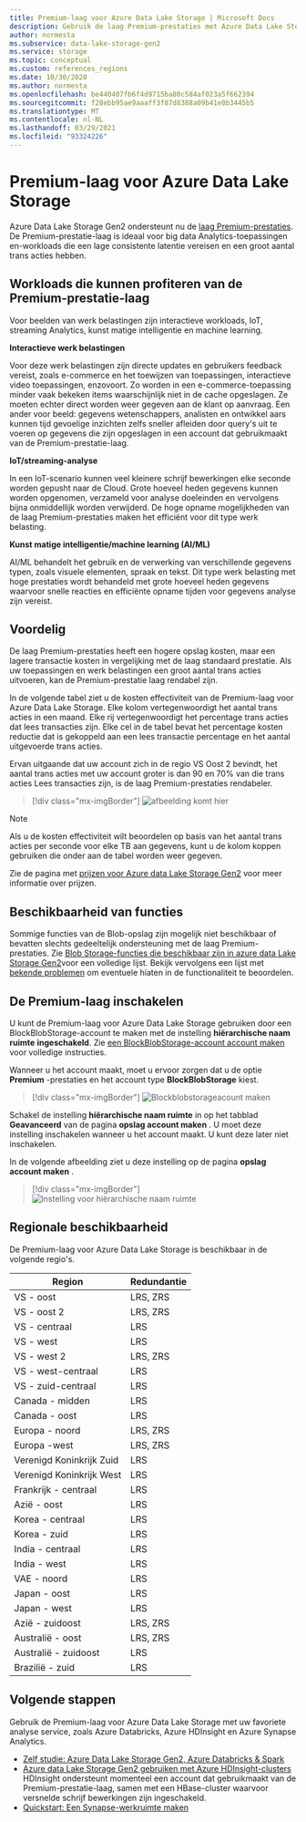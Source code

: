 ```yaml
---
title: Premium-laag voor Azure Data Lake Storage | Microsoft Docs
description: Gebruik de laag Premium-prestaties met Azure Data Lake Storage Gen2
author: normesta
ms.subservice: data-lake-storage-gen2
ms.service: storage
ms.topic: conceptual
ms.custom: references_regions
ms.date: 10/30/2020
ms.author: normesta
ms.openlocfilehash: be440407fb6f4d9715ba80c584af023a5f662394
ms.sourcegitcommit: f28ebb95ae9aaaff3f87d8388a09b41e0b3445b5
ms.translationtype: MT
ms.contentlocale: nl-NL
ms.lasthandoff: 03/29/2021
ms.locfileid: "93324226"
---
```

# <a name="premium-tier-for-azure-data-lake-storage"></a>Premium-laag voor Azure Data Lake Storage

Azure Data Lake Storage Gen2 ondersteunt nu de [laag Premium-prestaties](storage-blob-performance-tiers.md#premium-performance). De Premium-prestatie-laag is ideaal voor big data Analytics-toepassingen en-workloads die een lage consistente latentie vereisen en een groot aantal trans acties hebben.

## <a name="workloads-that-can-benefit-from-the-premium-performance-tier"></a>Workloads die kunnen profiteren van de Premium-prestatie-laag

Voor beelden van werk belastingen zijn interactieve workloads, IoT, streaming Analytics, kunst matige intelligentie en machine learning. 

**Interactieve werk belastingen** 

Voor deze werk belastingen zijn directe updates en gebruikers feedback vereist, zoals e-commerce en het toewijzen van toepassingen, interactieve video toepassingen, enzovoort. Zo worden in een e-commerce-toepassing minder vaak bekeken items waarschijnlijk niet in de cache opgeslagen. Ze moeten echter direct worden weer gegeven aan de klant op aanvraag. Een ander voor beeld: gegevens wetenschappers, analisten en ontwikkel aars kunnen tijd gevoelige inzichten zelfs sneller afleiden door query's uit te voeren op gegevens die zijn opgeslagen in een account dat gebruikmaakt van de Premium-prestatie-laag. 

**IoT/streaming-analyse** 

In een IoT-scenario kunnen veel kleinere schrijf bewerkingen elke seconde worden gepusht naar de Cloud. Grote hoeveel heden gegevens kunnen worden opgenomen, verzameld voor analyse doeleinden en vervolgens bijna onmiddellijk worden verwijderd. De hoge opname mogelijkheden van de laag Premium-prestaties maken het efficiënt voor dit type werk belasting. 

**Kunst matige intelligentie/machine learning (AI/ML)** 

AI/ML behandelt het gebruik en de verwerking van verschillende gegevens typen, zoals visuele elementen, spraak en tekst. Dit type werk belasting met hoge prestaties wordt behandeld met grote hoeveel heden gegevens waarvoor snelle reacties en efficiënte opname tijden voor gegevens analyse zijn vereist. 

## <a name="cost-effectiveness"></a>Voordelig

De laag Premium-prestaties heeft een hogere opslag kosten, maar een lagere transactie kosten in vergelijking met de laag standaard prestatie. Als uw toepassingen en werk belastingen een groot aantal trans acties uitvoeren, kan de Premium-prestatie laag rendabel zijn.

In de volgende tabel ziet u de kosten effectiviteit van de Premium-laag voor Azure Data Lake Storage. Elke kolom vertegenwoordigt het aantal trans acties in een maand.  Elke rij vertegenwoordigt het percentage trans acties dat lees transacties zijn. Elke cel in de tabel bevat het percentage kosten reductie dat is gekoppeld aan een lees transactie percentage en het aantal uitgevoerde trans acties. 

Ervan uitgaande dat uw account zich in de regio VS Oost 2 bevindt, het aantal trans acties met uw account groter is dan 90 en 70% van die trans acties Lees transacties zijn, is de laag Premium-prestaties rendabeler.

> [!div class="mx-imgBorder"]
> ![afbeelding komt hier](./media/premium-tier-for-data-lake-storage/premium-performance-data-lake-storage-cost-analysis-table.png)

> [!NOTE] 
> Als u de kosten effectiviteit wilt beoordelen op basis van het aantal trans acties per seconde voor elke TB aan gegevens, kunt u de kolom koppen gebruiken die onder aan de tabel worden weer gegeven.

Zie de pagina met [prijzen voor Azure data Lake Storage Gen2](https://azure.microsoft.com/pricing/details/storage/data-lake/) voor meer informatie over prijzen.

## <a name="feature-availability"></a>Beschikbaarheid van functies 

Sommige functies van de Blob-opslag zijn mogelijk niet beschikbaar of bevatten slechts gedeeltelijk ondersteuning met de laag Premium-prestaties. Zie [Blob Storage-functies die beschikbaar zijn in azure data Lake Storage Gen2](data-lake-storage-supported-blob-storage-features.md)voor een volledige lijst. Bekijk vervolgens een lijst met [bekende problemen](data-lake-storage-known-issues.md) om eventuele hiaten in de functionaliteit te beoordelen.

## <a name="enabling-the-premium-performance-tier"></a>De Premium-laag inschakelen 

U kunt de Premium-laag voor Azure Data Lake Storage gebruiken door een BlockBlobStorage-account te maken met de instelling **hiërarchische naam ruimte** **ingeschakeld**. Zie [een BlockBlobStorage-account account maken](storage-blob-create-account-block-blob.md) voor volledige instructies.

Wanneer u het account maakt, moet u ervoor zorgen dat u de optie **Premium** -prestaties en het account type **BlockBlobStorage** kiest.

> [!div class="mx-imgBorder"]
> ![Blockblobstorageacount maken](./media/premium-tier-for-data-lake-storage/create-block-blob-storage-account.png)

Schakel de instelling **hiërarchische naam ruimte** in op het tabblad **Geavanceerd** van de pagina **opslag account maken** . U moet deze instelling inschakelen wanneer u het account maakt. U kunt deze later niet inschakelen.

In de volgende afbeelding ziet u deze instelling op de pagina **opslag account maken** .

> [!div class="mx-imgBorder"]
> ![Instelling voor hiërarchische naam ruimte](./media/create-data-lake-storage-account/hierarchical-namespace-feature.png)

## <a name="regional-availability"></a>Regionale beschikbaarheid

De Premium-laag voor Azure Data Lake Storage is beschikbaar in de volgende regio's.

|Region|Redundantie|
|--|--|
|VS - oost|LRS, ZRS|
|VS - oost 2|LRS, ZRS|
|VS - centraal|LRS|
|VS - west|LRS|
|VS - west 2|LRS, ZRS|
|VS - west-centraal|LRS|
|VS - zuid-centraal|LRS|
|Canada - midden|LRS|
|Canada - oost|LRS|
|Europa - noord|LRS, ZRS|
|Europa -west|LRS, ZRS|
|Verenigd Koninkrijk Zuid|LRS|
|Verenigd Koninkrijk West|LRS|
|Frankrijk - centraal|LRS|
|Azië - oost|LRS|
|Korea - centraal|LRS|
|Korea - zuid|LRS|
|India - centraal|LRS|
|India - west|LRS|
|VAE - noord|LRS|
|Japan - oost|LRS|
|Japan - west|LRS|
|Azië - zuidoost|LRS, ZRS|
|Australië - oost|LRS, ZRS|
|Australië - zuidoost|LRS|
|Brazilië - zuid|LRS|

## <a name="next-steps"></a>Volgende stappen

Gebruik de Premium-laag voor Azure Data Lake Storage met uw favoriete analyse service, zoals Azure Databricks, Azure HDInsight en Azure Synapse Analytics. 

- [Zelf studie: Azure Data Lake Storage Gen2, Azure Databricks & Spark](data-lake-storage-use-databricks-spark.md) 
- [Azure data Lake Storage Gen2 gebruiken met Azure HDInsight-clusters](../../hdinsight/hdinsight-hadoop-use-data-lake-storage-gen2.md) HDInsight ondersteunt momenteel een account dat gebruikmaakt van de Premium-prestatie-laag, samen met een HBase-cluster waarvoor versnelde schrijf bewerkingen zijn ingeschakeld.
- [Quickstart: Een Synapse-werkruimte maken](../../synapse-analytics/quickstart-create-workspace.md)

